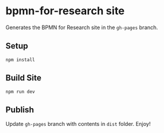 # bpmn-for-research site

Generates the BPMN for Research site in the `gh-pages` branch.


## Setup

```
npm install
```


## Build Site

```
npm run dev
```


## Publish

Update `gh-pages` branch with contents in `dist` folder. Enjoy!